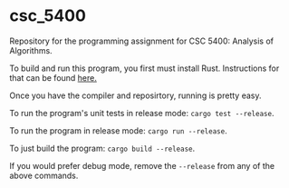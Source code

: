 # csc_5400
Repository for the programming assignment for CSC 5400: Analysis of Algorithms.

To build and run this program, you first must install Rust. Instructions for that can be found [here.](https://doc.rust-lang.org/1.0.0/book/installing-rust.html)

Once you have the compiler and reposirtory, running is pretty easy. 

To run the program's unit tests in release mode: `cargo test --release`.

To run the program in release mode: `cargo run --release`.

To just build the program: `cargo build --release`.

If you would prefer debug mode, remove the `--release` from any of the above commands.
